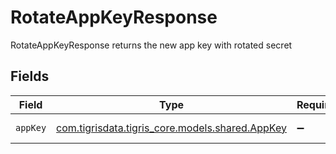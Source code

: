 # RotateAppKeyResponse

RotateAppKeyResponse returns the new app key with rotated secret


## Fields

| Field                                                                            | Type                                                                             | Required                                                                         | Description                                                                      |
| -------------------------------------------------------------------------------- | -------------------------------------------------------------------------------- | -------------------------------------------------------------------------------- | -------------------------------------------------------------------------------- |
| `appKey`                                                                         | [com.tigrisdata.tigris_core.models.shared.AppKey](../../models/shared/AppKey.md) | :heavy_minus_sign:                                                               | An user AppKey                                                                   |